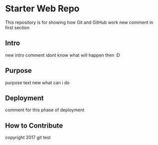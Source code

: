 # Starter Web Repo

This repository is for showing how Git and GitHub work
new comment in first section

## Intro
 new intro comment idont know what will happen then :D
## Purpose
 purpose text new what can i do

## Deployment 

comment for this phase of deployment
## How to Contribute

copyright 2017 git test
